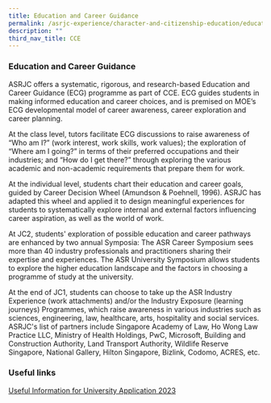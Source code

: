 ```yaml
---
title: Education and Career Guidance
permalink: /asrjc-experience/character-and-citizenship-education/education-and-career-guidance/
description: ""
third_nav_title: CCE
---
```

### Education and Career Guidance

ASRJC offers a systematic, rigorous, and research-based Education and Career Guidance (ECG) programme as part of CCE. ECG guides students in making informed education and career choices, and is premised on MOE’s ECG developmental model of career awareness, career exploration and career planning.

At the class level, tutors facilitate ECG discussions to raise awareness of “Who am I?” (work interest, work skills, work values); the exploration of “Where am I going?” in terms of their preferred occupations and their industries; and “How do I get there?” through exploring the various academic and non-academic requirements that prepare them for work.

At the individual level, students chart their education and career goals, guided by Career Decision Wheel (Amundson & Poehnell, 1996). ASRJC has adapted this wheel and applied it to design meaningful experiences for students to systematically explore internal and external factors influencing career aspiration, as well as the world of work.

At JC2, students' exploration of possible education and career pathways are enhanced by two annual Symposia: The ASR Career Symposium sees more than 40 industry professionals and practitioners sharing their expertise and experiences. The ASR University Symposium allows students to explore the higher education landscape and the factors in choosing a programme of study at the university.

At the end of JC1, students can choose to take up the ASR Industry Experience (work attachments) and/or the Industry Exposure (learning journeys) Programmes, which raise awareness in various industries such as sciences, engineering, law, healthcare, arts, hospitality and social services. ASRJC's list of partners include Singapore Academy of Law, Ho Wong Law Practice LLC, Ministry of Health Holdings, PwC, Microsoft, Building and Construction Authority, Land Transport Authority, Wildlife Reserve Singapore, National Gallery, Hilton Singapore, Bizlink, Codomo, ACRES, etc.

### Useful links
[Useful Information for University Application 2023](/files/useful-information-for-university-application-2023_14-feb-23.pdf)